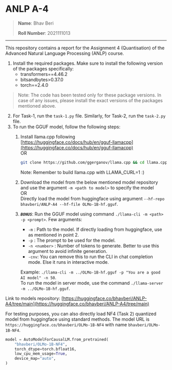 # ANLP A-4

> **Name**: Bhav Beri
>
> **Roll Number**: 2021111013

----

This repository contains a report for the Assignment 4 (Quantisation) of the Advanced Natural Language Processing (ANLP) course. 

1. Install the required packages. Make sure to install the following version of the packages specifically:
    - transformers==4.46.2 
    - bitsandbytes>0.37.0
    - torch==2.4.0
> Note: The code has been tested only for these package versions. In case of any issues, please install the exact versions of the packages mentioned above.

2. For Task-1, run the `task-1.py` file. Similarly, for Task-2, run the `task-2.py` file.
3. To run the GGUF model, follow the following steps:
    1. Install llama.cpp following [https://huggingface.co/docs/hub/en/gguf-llamacpp](https://huggingface.co/docs/hub/en/gguf-llamacpp) \
        OR 
        ```bash
        git clone https://github.com/ggerganov/llama.cpp && cd llama.cpp && LLAMA_CURL=1 make
        ```
    
        Note: Remember to build llama.cpp with LLAMA_CURL=1 :)

    2. Download the model from the below mentioned model repository and use the argument `-m <path to model>` to specify the model\
    OR\
    Directly load the model from huggingface using argument `--hf-repo bhavberi/ANLP-A4 --hf-file OLMo-1B-hf.gguf`.
    3. ***`BONUS`***: Run the GGUF model using command `./llama-cli -m <path> -p <prompt>`. Few arguments:
        - `-m` : Path to the model. If directly loading from huggingface, use as mentioned in point 2.
        - `-p` : The prompt to be used for the model.
        - `-n <number>` : Number of tokens to generate. Better to use this argument to avoid infinite generation.
        - `-cnv`: You can remove this to run the CLI in chat completion mode. Else it runs in interactive mode.
    
        Example: `./llama-cli -m ../OLMo-1B-hf.gguf -p "You are a good AI model" -n 50`.\
        To run the model in server mode, use the command `./llama-server -m ../OLMo-1B-hf.gguf`.


Link to models repository: [https://huggingface.co/bhavberi/ANLP-A4/tree/main](https://huggingface.co/bhavberi/ANLP-A4/tree/main)

For testing purposes, you can also directly load NF4 (Task 2) quantized model from huggingface using standard methods. The model URL is `https://huggingface.co/bhavberi/OLMo-1B-NF4` with name `bhavberi/OLMo-1B-NF4`.
```py
model = AutoModelForCausalLM.from_pretrained(
    "bhavberi/OLMo-1B-NF4",
    torch_dtype=torch.bfloat16,
    low_cpu_mem_usage=True,
    device_map="auto",
)
```